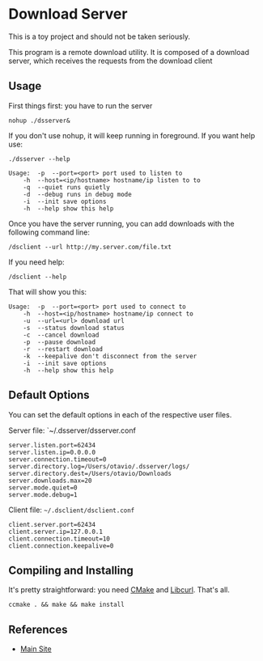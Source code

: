 Download Server
============

This is a toy project and should not be taken seriously. 

This program is a remote download utility. It is composed of a download server, which receives the requests from the download client

Usage
----

First things first: you have to run the server

```
nohup ./dsserver&
```

If you don't use nohup, it will keep running in foreground. If you want help use:

```
./dsserver --help
```

```
Usage: 	-p	--port=<port> port used to listen to
	-h	--host=<ip/hostname> hostname/ip listen to to
	-q	--quiet runs quietly
	-d	--debug runs in debug mode
	-i	--init save options
	-h	--help show this help
```

Once you have the server running, you can add downloads with the following command line:

```
/dsclient --url http://my.server.com/file.txt
```

If you need help:


```
/dsclient --help
```

That will show you this:

```
Usage: 	-p	--port=<port> port used to connect to
	-h	--host=<ip/hostname> hostname/ip connect to
	-u	--url=<url> download url
	-s	--status download status
	-c	--cancel download
	-p	--pause download
	-r	--restart download
	-k	--keepalive don't disconnect from the server
	-i	--init save options
	-h	--help show this help
```

Default Options
----

You can set the default options in each of the respective user files. 

Server file: `~/.dsserver/dsserver.conf

```
server.listen.port=62434
server.listen.ip=0.0.0.0
server.connection.timeout=0
server.directory.log=/Users/otavio/.dsserver/logs/
server.directory.dest=/Users/otavio/Downloads
server.downloads.max=20
server.mode.quiet=0
server.mode.debug=1
```

Client file: `~/.dsclient/dsclient.conf`

```
client.server.port=62434
client.server.ip=127.0.0.1
client.connection.timeout=10
client.connection.keepalive=0
```

Compiling and Installing
----

It's pretty straightforward: you need [CMake](http://www.cmake.org/) and [Libcurl](http://curl.haxx.se/libcurl/). That's all.

```
ccmake . && make && make install
```

References
----

* [Main Site](http://orpiske.net/)

